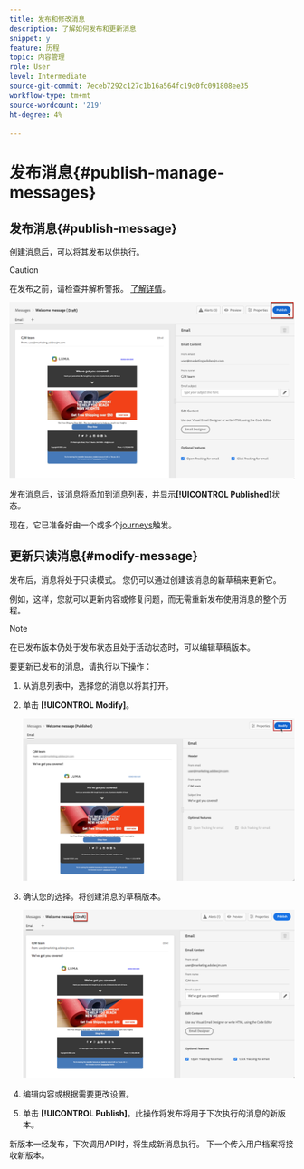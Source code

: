 ```yaml
---
title: 发布和修改消息
description: 了解如何发布和更新消息
snippet: y
feature: 历程
topic: 内容管理
role: User
level: Intermediate
source-git-commit: 7eceb7292c127c1b16a564fc19d0fc091808ee35
workflow-type: tm+mt
source-wordcount: '219'
ht-degree: 4%

---
```


# 发布消息{#publish-manage-messages}

## 发布消息{#publish-message}

创建消息后，可以将其发布以供执行。

>[!CAUTION]
>
>在发布之前，请检查并解析警报。 [了解详情](alerts.md)。

![](assets/publish-message.png)

发布消息后，该消息将添加到消息列表，并显示&#x200B;**[!UICONTROL Published]**&#x200B;状态。

现在，它已准备好由一个或多个[journeys](building-journeys/journey.md)触发。

## 更新只读消息{#modify-message}

发布后，消息将处于只读模式。 您仍可以通过创建该消息的新草稿来更新它。

例如，这样，您就可以更新内容或修复问题，而无需重新发布使用消息的整个历程。

>[!NOTE]
>
>在已发布版本仍处于发布状态且处于活动状态时，可以编辑草稿版本。

要更新已发布的消息，请执行以下操作：

1. 从消息列表中，选择您的消息以将其打开。

1. 单击 **[!UICONTROL Modify]**。

   ![](assets/message-modify.png)

1. 确认您的选择。将创建消息的草稿版本。

   ![](assets/message-modify-v2.png)

1. 编辑内容或根据需要更改设置。
1. 单击 **[!UICONTROL Publish]**。此操作将发布将用于下次执行的消息的新版本。

新版本一经发布，下次调用API时，将生成新消息执行。 下一个传入用户档案将接收新版本。

<!--For batch messages, the audience/segment being processed in the previous execution will not be affected by the new version. Only the next incoming API call with an audience/segment will generate a new message execution with the new version. -->
